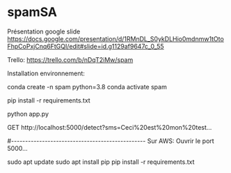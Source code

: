 # spamSA

Présentation google slide https://docs.google.com/presentation/d/1RMnDL_S0ykDLHio0mdnmw1tOtoFhpCoPxjCnq6FtGQI/edit#slide=id.g1129af9647c_0_55



Trello: https://trello.com/b/nDqT2iMw/spam


Installation environnement:

conda create -n spam python=3.8
conda activate spam

pip install -r requirements.txt

python app.py

GET http://localhost:5000/detect?sms=Ceci%20est%20mon%20test...

#------------------------------------------------
Sur AWS: 
Ouvrir le port 5000...

sudo apt update
sudo apt install pip
pip install -r requirements.txt

